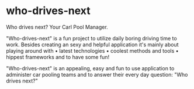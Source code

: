 # who-drives-next
Who drives next? Your Carl Pool Manager.

"Who-drives-next" is a fun project to utilize daily boring driving time to work. Besides creating an sexy and helpful application it's mainly about playing around with
• latest technologies
• coolest methods and tools
• hippest frameworks
and to have some fun!

"Who-drives-next" is an appealing, easy and fun to use application to administer car pooling teams and to answer their every day question: "Who drives next?"
